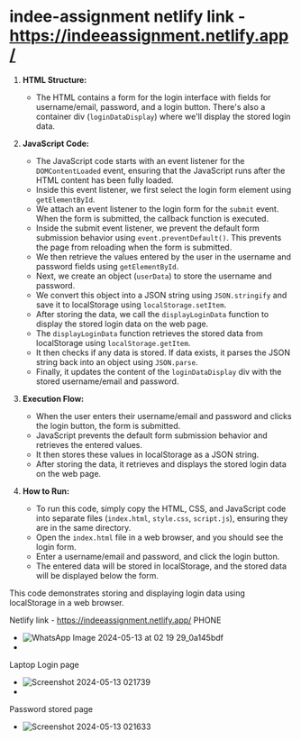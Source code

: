 # indee-assignment  netlify link - https://indeeassignment.netlify.app/


1. **HTML Structure:**
   - The HTML contains a form for the login interface with fields for username/email, password, and a login button. There's also a container div (`loginDataDisplay`) where we'll display the stored login data.

2. **JavaScript Code:**
   - The JavaScript code starts with an event listener for the `DOMContentLoaded` event, ensuring that the JavaScript runs after the HTML content has been fully loaded.
   - Inside this event listener, we first select the login form element using `getElementById`.
   - We attach an event listener to the login form for the `submit` event. When the form is submitted, the callback function is executed.
   - Inside the submit event listener, we prevent the default form submission behavior using `event.preventDefault()`. This prevents the page from reloading when the form is submitted.
   - We then retrieve the values entered by the user in the username and password fields using `getElementById`.
   - Next, we create an object (`userData`) to store the username and password.
   - We convert this object into a JSON string using `JSON.stringify` and save it to localStorage using `localStorage.setItem`.
   - After storing the data, we call the `displayLoginData` function to display the stored login data on the web page.
   - The `displayLoginData` function retrieves the stored data from localStorage using `localStorage.getItem`.
   - It then checks if any data is stored. If data exists, it parses the JSON string back into an object using `JSON.parse`.
   - Finally, it updates the content of the `loginDataDisplay` div with the stored username/email and password.

3. **Execution Flow:**
   - When the user enters their username/email and password and clicks the login button, the form is submitted.
   - JavaScript prevents the default form submission behavior and retrieves the entered values.
   - It then stores these values in localStorage as a JSON string.
   - After storing the data, it retrieves and displays the stored login data on the web page.

4. **How to Run:**
   - To run this code, simply copy the HTML, CSS, and JavaScript code into separate files (`index.html`, `style.css`, `script.js`), ensuring they are in the same directory.
   - Open the `index.html` file in a web browser, and you should see the login form.
   - Enter a username/email and password, and click the login button.
   - The entered data will be stored in localStorage, and the stored data will be displayed below the form.

This code demonstrates storing and displaying login data using localStorage in a web browser.

Netlify link - https://indeeassignment.netlify.app/
PHONE

- ![WhatsApp Image 2024-05-13 at 02 19 29_0a145bdf](https://github.com/Revathishety/indee-assignment/assets/116489772/c3060520-da1f-4188-8e2e-8f86d5d7d039)
- 
Laptop Login page

- ![Screenshot 2024-05-13 021739](https://github.com/Revathishety/indee-assignment/assets/116489772/611568f4-398d-4bae-82a2-071e31bc6e34)
- 
Password stored page

 - ![Screenshot 2024-05-13 021633](https://github.com/Revathishety/indee-assignment/assets/116489772/fdf758c4-008a-44c7-980a-a413ad0fdc28)




